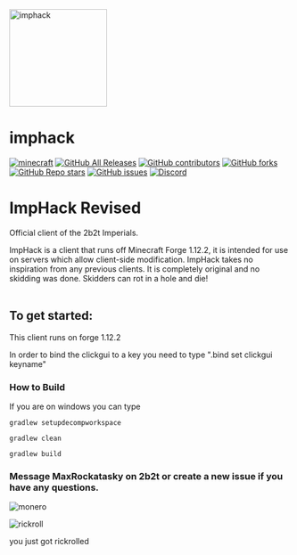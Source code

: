 <img src="https://user-images.githubusercontent.com/64598162/137604406-ef3e8459-b1c6-4094-9354-d3e8c9853c39.png" alt="imphack" width="175"/>

# imphack

[![minecraft](https://img.shields.io/badge/Minecraft-1.12.2-blue.svg)](https://files.minecraftforge.net/net/minecraftforge/forge/index_1.12.2.html)
[![GitHub All Releases](https://img.shields.io/github/downloads/Supergamer5465/ImpHack-Revised/total?color=purple)](https://github.com/Supergamer5465/ImpHack-Revised/releases)
[![GitHub contributors](https://img.shields.io/github/contributors/Supergamer5465/ImpHack-Revised?logo=github)](https://github.com/Supergamer5465/ImpHack-Revised/graphs/contributors)
[![GitHub forks](https://img.shields.io/github/forks/Supergamer5465/ImpHack-Revised?logo=github)](https://github.com/Supergamer5465/ImpHack-Revised/network/members)
[![GitHub Repo stars](https://img.shields.io/github/stars/Supergamer5465/ImpHack-Revised?logo=github)](https://github.com/Supergamer5465/ImpHack-Revised/stargazers)
[![GitHub issues](https://img.shields.io/github/issues/Supergamer5465/ImpHack-Revised?logo=Github)](https://github.com/Supergamer5465/ImpHack-Revised/issues)
[![Discord](https://img.shields.io/discord/614275329879572501?color=79C1FF&label=discord&style=flat-square)](https://discord.gg/qCyPMPmuMM)

# ImpHack Revised
Official client of the 2b2t Imperials.

ImpHack is a client that runs off Minecraft Forge 1.12.2, it is intended for use on servers which allow client-side modification. 
ImpHack takes no inspiration from any previous clients. It is completely original and no skidding was done.
Skidders can rot in a hole and die!
<br>
<br>

## To get started:
This client runs on forge 1.12.2

In order to bind the clickgui to a key you need to type ".bind set clickgui keyname"

### How to Build 
If you are on windows you can type 

`gradlew setupdecompworkspace`

`gradlew clean`

`gradlew build`

### Message MaxRockatasky on 2b2t or create a new issue if you have any questions.

![monero](https://cdn.discordapp.com/attachments/840168131652747266/899713998864388136/sigma.png)

![rickroll](https://c.tenor.com/o656qFKDzeUAAAAC/rick-astley-never-gonna-give-you-up.gif)

you just got rickrolled
